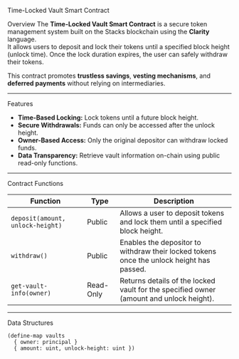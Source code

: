 Time-Locked Vault Smart Contract

Overview
The **Time-Locked Vault Smart Contract** is a secure token management system built on the Stacks blockchain using the **Clarity** language.  
It allows users to deposit and lock their tokens until a specified block height (unlock time). Once the lock duration expires, the user can safely withdraw their tokens.

This contract promotes **trustless savings**, **vesting mechanisms**, and **deferred payments** without relying on intermediaries.

---

Features
- **Time-Based Locking:** Lock tokens until a future block height.
- **Secure Withdrawals:** Funds can only be accessed after the unlock height.
- **Owner-Based Access:** Only the original depositor can withdraw locked funds.
- **Data Transparency:** Retrieve vault information on-chain using public read-only functions.

---

Contract Functions

| Function | Type | Description |
|-----------|------|-------------|
| `deposit(amount, unlock-height)` | Public | Allows a user to deposit tokens and lock them until a specified block height. |
| `withdraw()` | Public | Enables the depositor to withdraw their locked tokens once the unlock height has passed. |
| `get-vault-info(owner)` | Read-Only | Returns details of the locked vault for the specified owner (amount and unlock height). |

---

Data Structures

```clarity
(define-map vaults
  { owner: principal }
  { amount: uint, unlock-height: uint })
